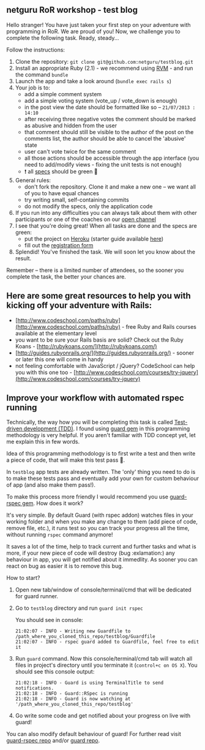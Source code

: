 ## netguru RoR workshop - test blog

Hello stranger! You have just taken your first step on your adventure with programming in RoR. We are proud of you! Now, we challenge you to complete the following task. Ready, steady...

Follow the instructions:

1. Clone the repository: `git clone git@github.com:netguru/testblog.git`
2. Install an appropriate Ruby (2.1) - we recommend using [RVM](https://rvm.io/) - and run the command `bundle`
3. Launch the app and take a look around (`bundle exec rails s`)
4. Your job is to:
    * add a simple comment system
    * add a simple voting system (vote_up / vote_down is enough)
    * in the post view the date should be formatted like so – `21/07/2013 : 14:10`
    * after receiving three negative votes the comment should be marked as abusive and hidden from the user
    * that comment should still be visible to the author of the post on the comments list, the author should be able to cancel the 'abusive' state
    * user can't vote twice for the same comment
    * all those actions should be accessible through the app interface (you need to add/modify views - fixing the unit tests is not enough)
    * :exclamation: all [specs](#improve-your-workflow-with-automated-rspec-running) should be green :green_heart:
5. General rules:
    * don't fork the repository. Clone it and make a new one – we want all of you to have equal chances
    * try writing small, self-containing commits
    * do not modify the specs, only the application code
6. If you run into any difficulties you can always talk about them with other participants or one of the coaches on our [open channel](https://www.hipchat.com/gElgOYCSJ)
7. I see that you're doing great! When all tasks are done and the specs are green:
    * put the project on [Heroku](https://www.heroku.com/) (starter guide available [here](https://devcenter.heroku.com/articles/rails3))
    * fill out the [registration form](https://docs.google.com/forms/d/1UACYlrBSd7w1eSCpC4j8pPEeKkgWObPYc0-y84n73ng/viewform)
8. Splendid! You've finished the task. We will soon let you know about the result.

Remember – there is a limited number of attendees, so the sooner you complete the task, the better your chances are.

## Here are some great resources to help you with kicking off your adventure with Rails:

* [http://www.codeschool.com/paths/ruby](http://www.codeschool.com/paths/ruby) - free Ruby and Rails courses available at the elementary level
* you want to be sure your Rails basis are solid? Check out the Ruby Koans - [http://rubykoans.com/](http://rubykoans.com/)
* [http://guides.rubyonrails.org/](http://guides.rubyonrails.org/) - sooner or later this one will come in handy
* not feeling comfortable with JavaScript / jQuery? CodeSchool can help you with this one too - [http://www.codeschool.com/courses/try-jquery](http://www.codeschool.com/courses/try-jquery)

## Improve your workflow with automated rspec running

Technically, the way how you will be completing this task is called [Test-driven development (TDD)](http://stackoverflow.com/questions/11941/getting-started-with-agile-and-tdd). I found using [guard gem](https://github.com/guard/guard) in this programming methodology is very helpful. If you aren't familiar with TDD concept yet, let me explain this in few words.

Idea of this programming methodology is to first write a test and then write a piece of code, that will make this test pass :green_heart:.

In `testblog` app tests are already written. The 'only' thing you need to do is to make these tests pass and eventually add your own for custom behaviour of app (and also make them pass!). 

To make this process more friendly I would recommend you use [guard-rspec gem](https://github.com/guard/guard-rspec). How does it work?

It's very simple. By default Guard (with rspec addon) watches files in your working folder and when you make any change to them (add piece of code, remove file, etc.), it runs test so you can track your progress all the time, without running `rspec` command anymore! 

It saves a lot of the time, help to track current and further tasks and what is more, if your new piece of code will destroy (bug :exlamation:) any behaviour in app, you will get notified about it immedlity. As sooner you can react on bug as easier it is to remove this bug.

How to start? 

1. Open new tab/window of console/terminal/cmd that will be dedicated for guard runner.
2. Go to `testblog` directory and run `guard init rspec`

    You should see in console:

    ```
    21:02:07 - INFO - Writing new Guardfile to /path_where_you_cloned_this_repo/testblog/Guardfile
    21:02:07 - INFO - rspec guard added to Guardfile, feel free to edit it
    ```

3. Run `guard` command. Now this console/terminal/cmd tab will watch all files in project's directory until you terminate it (`control+c on OS X`). You should see this console output:

    ```
    21:02:18 - INFO - Guard is using TerminalTitle to send notifications.
    21:02:18 - INFO - Guard::RSpec is running
    21:02:18 - INFO - Guard is now watching at '/path_where_you_cloned_this_repo/testblog'
    ```

4. Go write some code and get notified about your progress on live with guard!

You can also modify default behaviour of guard! For further read visit [guard-rspec repo](https://github.com/guard/guard-rspec) and/or [guard repo](https://github.com/guard/guard).
